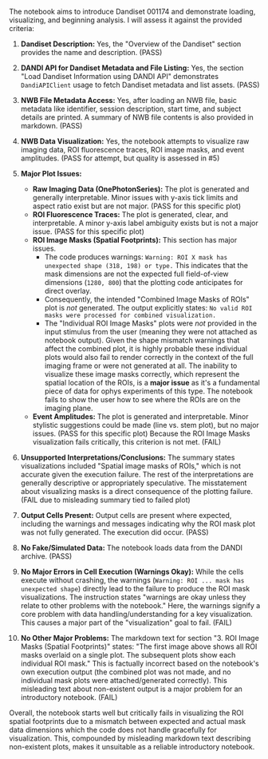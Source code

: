 The notebook aims to introduce Dandiset 001174 and demonstrate loading, visualizing, and beginning analysis. I will assess it against the provided criteria:

1.  **Dandiset Description:** Yes, the "Overview of the Dandiset" section provides the name and description. (PASS)
2.  **DANDI API for Dandiset Metadata and File Listing:** Yes, the section "Load Dandiset Information using DANDI API" demonstrates `DandiAPIClient` usage to fetch Dandiset metadata and list assets. (PASS)
3.  **NWB File Metadata Access:** Yes, after loading an NWB file, basic metadata like identifier, session description, start time, and subject details are printed. A summary of NWB file contents is also provided in markdown. (PASS)
4.  **NWB Data Visualization:** Yes, the notebook attempts to visualize raw imaging data, ROI fluorescence traces, ROI image masks, and event amplitudes. (PASS for attempt, but quality is assessed in #5)
5.  **Major Plot Issues:**
    *   **Raw Imaging Data (OnePhotonSeries):** The plot is generated and generally interpretable. Minor issues with y-axis tick limits and aspect ratio exist but are not major. (PASS for this specific plot)
    *   **ROI Fluorescence Traces:** The plot is generated, clear, and interpretable. A minor y-axis label ambiguity exists but is not a major issue. (PASS for this specific plot)
    *   **ROI Image Masks (Spatial Footprints):** This section has major issues.
        *   The code produces warnings: `Warning: ROI X mask has unexpected shape (318, 198) or type.` This indicates that the mask dimensions are not the expected full field-of-view dimensions (`1280, 800`) that the plotting code anticipates for direct overlay.
        *   Consequently, the intended "Combined Image Masks of ROIs" plot is *not* generated. The output explicitly states: `No valid ROI masks were processed for combined visualization.`
        *   The "Individual ROI Image Masks" plots were *not* provided in the input stimulus from the user (meaning they were not attached as notebook output). Given the shape mismatch warnings that affect the combined plot, it is highly probable these individual plots would also fail to render correctly in the context of the full imaging frame or were not generated at all. The inability to visualize these image masks correctly, which represent the spatial location of the ROIs, is a **major issue** as it's a fundamental piece of data for ophys experiments of this type. The notebook fails to show the user how to see where the ROIs are on the imaging plane.
    *   **Event Amplitudes:** The plot is generated and interpretable. Minor stylistic suggestions could be made (line vs. stem plot), but no major issues. (PASS for this specific plot)
    Because the ROI Image Masks visualization fails critically, this criterion is not met. (FAIL)

6.  **Unsupported Interpretations/Conclusions:** The summary states visualizations included "Spatial image masks of ROIs," which is not accurate given the execution failure. The rest of the interpretations are generally descriptive or appropriately speculative. The misstatement about visualizing masks is a direct consequence of the plotting failure. (FAIL due to misleading summary tied to failed plot)

7.  **Output Cells Present:** Output cells are present where expected, including the warnings and messages indicating why the ROI mask plot was not fully generated. The execution did occur. (PASS)

8.  **No Fake/Simulated Data:** The notebook loads data from the DANDI archive. (PASS)

9.  **No Major Errors in Cell Execution (Warnings Okay):** While the cells execute without crashing, the warnings (`Warning: ROI ... mask has unexpected shape`) directly lead to the failure to produce the ROI mask visualizations. The instruction states "warnings are okay unless they relate to other problems with the notebook." Here, the warnings signify a core problem with data handling/understanding for a key visualization. This causes a major part of the "visualization" goal to fail. (FAIL)

10. **No Other Major Problems:** The markdown text for section "3. ROI Image Masks (Spatial Footprints)" states: "The first image above shows all ROI masks overlaid on a single plot. The subsequent plots show each individual ROI mask." This is factually incorrect based on the notebook's own execution output (the combined plot was not made, and no individual mask plots were attached/generated correctly). This misleading text about non-existent output is a major problem for an introductory notebook. (FAIL)

Overall, the notebook starts well but critically fails in visualizing the ROI spatial footprints due to a mismatch between expected and actual mask data dimensions which the code does not handle gracefully for visualization. This, compounded by misleading markdown text describing non-existent plots, makes it unsuitable as a reliable introductory notebook.